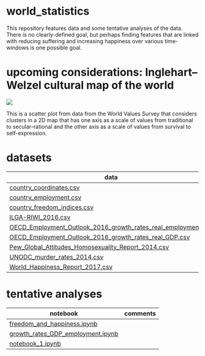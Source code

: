 # world_statistics

This repository features data and some tentative analyses of the data. There is no clearly-defined goal, but perhaps finding features that are linked with reducing suffering and increasing happiness over various time-windows is one possible goal.

# upcoming considerations: Inglehart–Welzel cultural map of the world

![](https://upload.wikimedia.org/wikipedia/commons/6/6a/Inglehart_Values_Map.svg)

This is a scatter plot from data from the World Values Survey that considers clusters in a 2D map that has one axis as a scale of values from traditional to secular-rational and the other axis as a scale of values from survival to self-expression.

# datasets

|**data**                                                                                                                        |**comments**|
|--------------------------------------------------------------------------------------------------------------------------------|------------|
|[country_coordinates.csv](./country_coordinates.csv)                                                                            |            |
|[country_employment.csv](./country_employment.csv)                                                                              |            |
|[country_freedom_indices.csv](./country_freedom_indices.csv)                                                                    |            |
|[ILGA-RIWI_2016.csv](./ILGA-RIWI_2016.csv)                                                                                      |            |
|[OECD_Employment_Outlook_2016_growth_rates_real_employment.csv](./OECD_Employment_Outlook_2016_growth_rates_real_employment.csv)|            |
|[OECD_Employment_Outlook_2016_growth_rates_real_GDP.csv](./OECD_Employment_Outlook_2016_growth_rates_real_GDP.csv)              |            |
|[Pew_Global_Attitudes_Homosexuality_Report_2014.csv](./Pew_Global_Attitudes_Homosexuality_Report_2014.csv)                      |            |
|[UNODC_murder_rates_2014.csv](./UNODC_murder_rates_2014.csv)                                                                    |            |
|[World_Happiness_Report_2017.csv](./World_Happiness_Report_2017.csv)                                                            |            |

# tentative analyses

|**notebook**                                                            |**comments**|
|------------------------------------------------------------------------|------------|
|[freedom_and_happiness.ipynb](./freedom_and_happiness.ipynb)            |            |
|[growth_rates_GDP_employment.ipynb](./growth_rates_GDP_employment.ipynb)|            |
|[notebook_1.ipynb](./notebook_1.ipynb)                                  |            |
